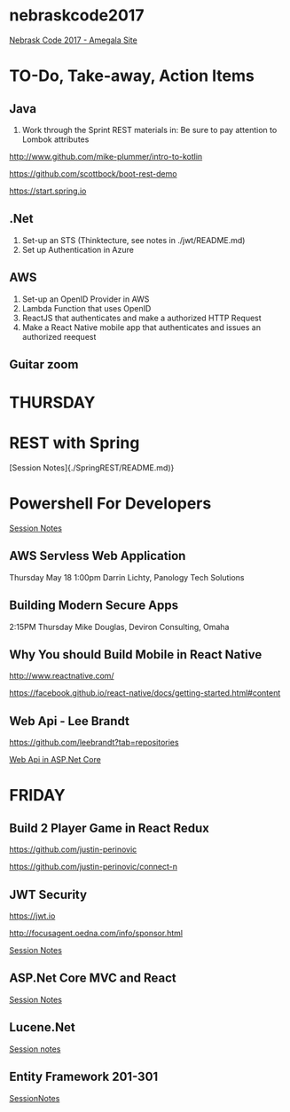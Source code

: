 # nebraskcode2017
[Nebrask Code 2017 - Amegala Site](https://nebraskacode.amegala.com/)

# TO-Do, Take-away, Action Items

## Java
1. Work through the Sprint REST materials in:
Be sure to pay attention to Lombok attributes

http://www.github.com/mike-plummer/intro-to-kotlin

https://github.com/scottbock/boot-rest-demo

https://start.spring.io



## .Net
1. Set-up an STS (Thinktecture, see notes in ./jwt/README.md)
2. Set up Authentication in Azure


## AWS 
1. Set-up an OpenID Provider in AWS
2. Lambda Function that uses OpenID
3. ReactJS that authenticates and make a authorized HTTP Request
4. Make a React Native mobile app that authenticates and issues an authorized reequest

## Guitar zoom




# THURSDAY

# REST with Spring
[Session Notes]{./SpringREST/README.md)}

# Powershell For Developers
[Session Notes](./Powershell/README.md)



## AWS Servless Web Application
Thursday May 18 1:00pm 
Darrin Lichty, Panology Tech Solutions

## Building Modern Secure Apps
2:15PM Thursday
Mike Douglas, Deviron Consulting, Omaha


## Why You should Build Mobile in React Native

http://www.reactnative.com/

https://facebook.github.io/react-native/docs/getting-started.html#content

## Web Api - Lee Brandt

https://github.com/leebrandt?tab=repositories

[Web Api in ASP.Net Core](https://github.com/leebrandt/WebApiCore)


# FRIDAY

## Build 2 Player Game in React Redux

https://github.com/justin-perinovic

https://github.com/justin-perinovic/connect-n

## JWT Security

https://jwt.io

http://focusagent.oedna.com/info/sponsor.html

[Session Notes](./jwt/README.md)


## ASP.Net Core MVC and React

[Session Notes](./AspNetCoreAndReact/RWADME.md)

## Lucene.Net

[Session notes](./LuceneSearch/ReADME.md)

## Entity Framework 201-301

[SessionNotes](./EF/README.md)

